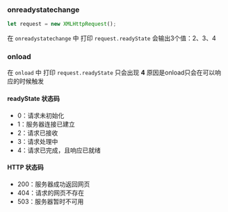 ### onreadystatechange

```js
let request = new XMLHttpRequest();
```

在 `onreadystatechange` 中 打印 `request.readyState` 会输出3个值：2、3、4

### onload

在 `onload` 中 打印 `request.readyState` 只会出现 **4** 原因是onload只会在可以响应的时候触发

#### readyState 状态码

- 0：请求未初始化
- 1：服务器连接已建立
- 2：请求已接收
- 3：请求处理中
- 4：请求已完成，且响应已就绪

#### HTTP 状态码

- 200：服务器成功返回网页
- 404：请求的网页不存在
- 503：服务器暂时不可用